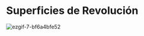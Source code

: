 # Superficies de Revolución
![ezgif-7-bf6a4bfe52](https://user-images.githubusercontent.com/47455265/154152690-dccf305f-5854-420a-bfeb-262e4f17fdcd.gif)
